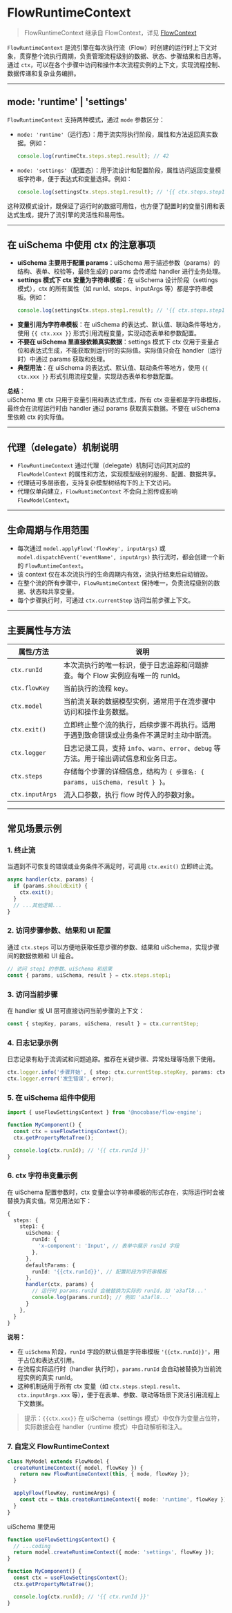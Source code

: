 # FlowRuntimeContext

> FlowRuntimeContext 继承自 FlowContext，详见 [FlowContext](./flow-context)

`FlowRuntimeContext` 是流引擎在每次执行流（Flow）时创建的运行时上下文对象，贯穿整个流执行周期，负责管理流程级别的数据、状态、步骤结果和日志等。通过 `ctx`，可以在各个步骤中访问和操作本次流程实例的上下文，实现流程控制、数据传递和复杂业务编排。

---

## mode: 'runtime' | 'settings'

`FlowRuntimeContext` 支持两种模式，通过 `mode` 参数区分：

- `mode: 'runtime'`（运行态）：用于流实际执行阶段，属性和方法返回真实数据。例如：
  ```js
  console.log(runtimeCtx.steps.step1.result); // 42
  ```
- `mode: 'settings'`（配置态）：用于流设计和配置阶段，属性访问返回变量模板字符串，便于表达式和变量选择。例如：
  ```js
  console.log(settingsCtx.steps.step1.result); // '{{ ctx.steps.step1.result }}'
  ```

这种双模式设计，既保证了运行时的数据可用性，也方便了配置时的变量引用和表达式生成，提升了流引擎的灵活性和易用性。

---

## 在 uiSchema 中使用 ctx 的注意事项

- **uiSchema 主要用于配置 params**：uiSchema 用于描述参数（params）的结构、表单、校验等，最终生成的 params 会传递给 handler 进行业务处理。
- **settings 模式下 ctx 变量为字符串模板**：在 uiSchema 设计阶段（settings 模式），ctx 的所有属性（如 runId、steps、inputArgs 等）都是字符串模板。例如：
  ```js
  console.log(settingsCtx.steps.step1.result); // '{{ ctx.steps.step1.result }}'
  ```
- **变量引用为字符串模板**：在 uiSchema 的表达式、默认值、联动条件等地方，使用 `{{ ctx.xxx }}` 形式引用流程变量，实现动态表单和参数配置。
- **不要在 uiSchema 里直接依赖真实数据**：settings 模式下 ctx 仅用于变量占位和表达式生成，不能获取到运行时的实际值。实际值只会在 handler（运行时）中通过 params 获取和处理。
- **典型用法**：在 uiSchema 的表达式、默认值、联动条件等地方，使用 `{{ ctx.xxx }}` 形式引用流程变量，实现动态表单和参数配置。

**总结**：  
uiSchema 里 ctx 只用于变量引用和表达式生成，所有 ctx 变量都是字符串模板，最终会在流程运行时由 handler 通过 params 获取真实数据。不要在 uiSchema 里依赖 ctx 的实际值。

---

## 代理（delegate）机制说明

- `FlowRuntimeContext` 通过代理（delegate）机制可访问其对应的 `FlowModelContext` 的属性和方法，实现模型级别的服务、配置、数据共享。
- 代理链可多层嵌套，支持复杂模型树结构下的上下文访问。
- 代理仅单向建立，`FlowRuntimeContext` 不会向上回传或影响 `FlowModelContext`。

---

## 生命周期与作用范围

- 每次通过 `model.applyFlow('flowKey', inputArgs)` 或 `model.dispatchEvent('eventName', inputArgs)` 执行流时，都会创建一个新的 `FlowRuntimeContext`。
- 该 context 仅在本次流执行的生命周期内有效，流执行结束后自动销毁。
- 在整个流的所有步骤中，`FlowRuntimeContext` 保持唯一，负责流程级别的数据、状态和共享变量。
- 每个步骤执行时，可通过 `ctx.currentStep` 访问当前步骤上下文。

---

## 主要属性与方法

| 属性/方法         | 说明                                                                                  |
|------------------|---------------------------------------------------------------------------------------|
| `ctx.runId`      | 本次流执行的唯一标识，便于日志追踪和问题排查。每个 Flow 实例应有唯一的 runId。           |
| `ctx.flowKey`    | 当前执行的流程 key。                                                                   |
| `ctx.model`      | 当前流关联的数据模型实例，通常用于在流步骤中访问和操作业务数据。                        |
| `ctx.exit()`     | 立即终止整个流的执行，后续步骤不再执行。适用于遇到致命错误或业务条件不满足时主动中断流。|
| `ctx.logger`     | 日志记录工具，支持 `info`、`warn`、`error`、`debug` 等方法。用于输出调试信息和业务日志。|
| `ctx.steps`      | 存储每个步骤的详细信息，结构为 `{ 步骤名: { params, uiSchema, result } }`。             |
| `ctx.inputArgs`  | 流入口参数，执行 flow 时传入的参数对象。                                               |

---

## 常见场景示例

### 1. 终止流

当遇到不可恢复的错误或业务条件不满足时，可调用 `ctx.exit()` 立即终止流。

```ts
async handler(ctx, params) {
  if (params.shouldExit) {
    ctx.exit();
  }
  // ...其他逻辑...
}
```

### 2. 访问步骤参数、结果和 UI 配置

通过 `ctx.steps` 可以方便地获取任意步骤的参数、结果和 uiSchema，实现步骤间的数据依赖和 UI 组合。

```ts
// 访问 step1 的参数、uiSchema 和结果
const { params, uiSchema, result } = ctx.steps.step1;
```

### 3. 访问当前步骤

在 handler 或 UI 层可直接访问当前步骤的上下文：

```ts
const { stepKey, params, uiSchema, result } = ctx.currentStep;
```

### 4. 日志记录示例

日志记录有助于流调试和问题追踪。推荐在关键步骤、异常处理等场景下使用。

```ts
ctx.logger.info('步骤开始', { step: ctx.currentStep.stepKey, params: ctx.currentStep.params });
ctx.logger.error('发生错误', error);
```

### 5. 在 uiSchema 组件中使用

```ts
import { useFlowSettingsContext } from '@nocobase/flow-engine';

function MyComponent() {
  const ctx = useFlowSettingsContext();
  ctx.getPropertyMetaTree();

  console.log(ctx.runId); // '{{ ctx.runId }}'
}
```

### 6. ctx 字符串变量示例

在 uiSchema 配置参数时，ctx 变量会以字符串模板的形式存在，实际运行时会被替换为真实值。常见用法如下：

```ts
{
  steps: {
    step1: {
      uiSchema: {
        runId: {
          'x-component': 'Input', // 表单中展示 runId 字段
        },
      },
      defaultParams: {
        runId: '{{ctx.runId}}', // 配置阶段为字符串模板
      },
      handler(ctx, params) {
        // 运行时 params.runId 会被替换为实际的 runId，如 'a3afl8...'
        console.log(params.runId); // 例如 'a3afl8...'
      }
    },
  }
}
```

**说明：**
- 在 `uiSchema` 阶段，`runId` 字段的默认值是字符串模板 `'{{ctx.runId}}'`，用于占位和表达式引用。
- 在流程实际运行时（handler 执行时），`params.runId` 会自动被替换为当前流程实例的真实 runId。
- 这种机制适用于所有 ctx 变量（如 `ctx.steps.step1.result`、`ctx.inputArgs.xxx` 等），便于在表单、参数、联动等场景下灵活引用流程上下文数据。

> 提示：`{{ctx.xxx}}` 在 uiSchema（settings 模式）中仅作为变量占位符，实际数据会在 handler（runtime 模式）中自动解析和注入。


### 7. 自定义 FlowRuntimeContext

```ts
class MyModel extends FlowModel {
  createRuntimeContext({ model, flowKey }) {
    return new FlowRuntimeContext(this, { mode, flowKey });
  }

  applyFlow(flowKey, runtimeArgs) {
    const ctx = this.createRuntimeContext({ mode: 'runtime', flowKey });
  }
}
```

uiSchema 里使用

```ts
function useFlowSettingsContext() {
  // ...coding
  return model.createRuntimeContext({ mode: 'settings', flowKey });
}

function MyComponent() {
  const ctx = useFlowSettingsContext();
  ctx.getPropertyMetaTree();

  console.log(ctx.runId); // '{{ ctx.runId }}'
}
```

